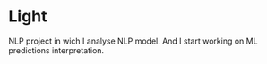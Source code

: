 # Light
NLP project in wich I analyse NLP model. And I start working on ML predictions interpretation. 
